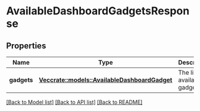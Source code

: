 # AvailableDashboardGadgetsResponse

## Properties

Name | Type | Description | Notes
------------ | ------------- | ------------- | -------------
**gadgets** | [**Vec<crate::models::AvailableDashboardGadget>**](AvailableDashboardGadget.md) | The list of available gadgets. | [readonly]

[[Back to Model list]](../README.md#documentation-for-models) [[Back to API list]](../README.md#documentation-for-api-endpoints) [[Back to README]](../README.md)


